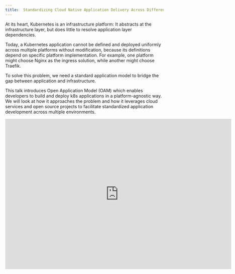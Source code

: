 ```yaml
---
title:  Standardizing Cloud Native Application Delivery Across Different Clouds
---
```


At its heart, Kubernetes is an infrastructure platform: It abstracts at the infrastructure layer, but does little to resolve application layer dependencies.

Today, a Kubernetes application cannot be defined and deployed uniformly across multiple platforms without modification, because its definitions depend on specific platform implementation. For example, one platform might choose Nginx as the ingress solution, while another might choose Traefik.

To solve this problem, we need a standard application model to bridge the gap between application and infrastructure.

This talk introduces Open Application Model (OAM) which enables developers to build and deploy k8s applications in a platform-agnostic way. We will look at how it approaches the problem and how it leverages cloud services and open source projects to facilitate standardized application development across multiple environments. 

<iframe width="720" height="480" src="https://www.youtube.com/embed/0yhVuBIbHcI" title="YouTube video player" frameborder="0" allow="accelerometer; autoplay; clipboard-write; encrypted-media; gyroscope; picture-in-picture" allowfullscreen></iframe>
